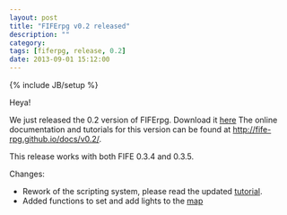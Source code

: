 ```yaml
---
layout: post
title: "FIFErpg v0.2 released"
description: ""
category: 
tags: [fiferpg, release, 0.2]
date: 2013-09-01 15:12:00
---
```

{% include JB/setup %}

Heya!

We just released the 0.2 version of FIFErpg. Download it [here](https://sourceforge.net/projects/fife-rpg/files/)
The online documentation and tutorials for this version can be found at http://fife-rpg.github.io/docs/v0.2/.

This release works with both FIFE 0.3.4 and 0.3.5.

Changes:

- Rework of the scripting system, please read the updated [tutorial](http://fife-rpg.github.io/docs/v0.2/tutorial/scripting.html).
- Added functions to set and add lights to the [map](http://fife-rpg.github.io/docs/v0.2/fife_rpg.html#module-fife_rpg.map)